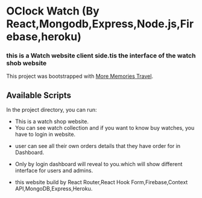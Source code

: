 # OClock Watch   (By React,Mongodb,Express,Node.js,Firebase,heroku)

### this is a Watch website client side.tis the interface of the watch shob website


This project was bootstrapped with [More Memories Travel](https://more-memories-travel-booking.firebaseapp.com/).

## Available Scripts

In the project directory, you can run:

* This is a watch shop website.
* You can see watch collection and if you want to know buy watches, you have to login in website.
- user can see all their own orders details  that they have order for in  Dashboard.

- Only by login dashboard will reveal to you.which will show different interface for users and admins.
- this website build by React Router,React Hook Form,Firebase,Context API,MongoDB,Express,Heroku.
